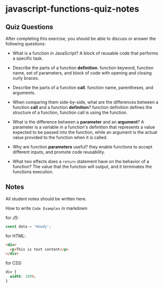 # javascript-functions-quiz-notes

## Quiz Questions

After completing this exercise, you should be able to discuss or answer the following questions:

- What is a function in JavaScript?
  A block of reusable code that performs a specific task.

- Describe the parts of a function **definition**.
  function keyword, function name, set of parameters, and block of code with opening and closing curly braces.

- Describe the parts of a function **call**.
  function name, parentheses, and arguments.

- When comparing them side-by-side, what are the differences between a function **call** and a function **definition**?
  function definition defines the structure of a function, function call is using the function.

- What is the difference between a **parameter** and an **argument**?
  A parameter is a variable in a function's definition that represents a value expected to be passed into the function, while an argument is the actual value provided to the function when it is called.

- Why are function **parameters** useful?
  they enable functions to accept different inputs, and promote code reusability.

- What two effects does a `return` statement have on the behavior of a function?
  The value that the function will output, and it terminates the functions execution.

## Notes

All student notes should be written here.

How to write `Code Examples` in markdown

for JS:

```javascript
const data = 'Howdy';
```

for HTML:

```html
<div>
  <p>This is text content</p>
</div>
```

for CSS:

```css
div {
  width: 100%;
}
```
